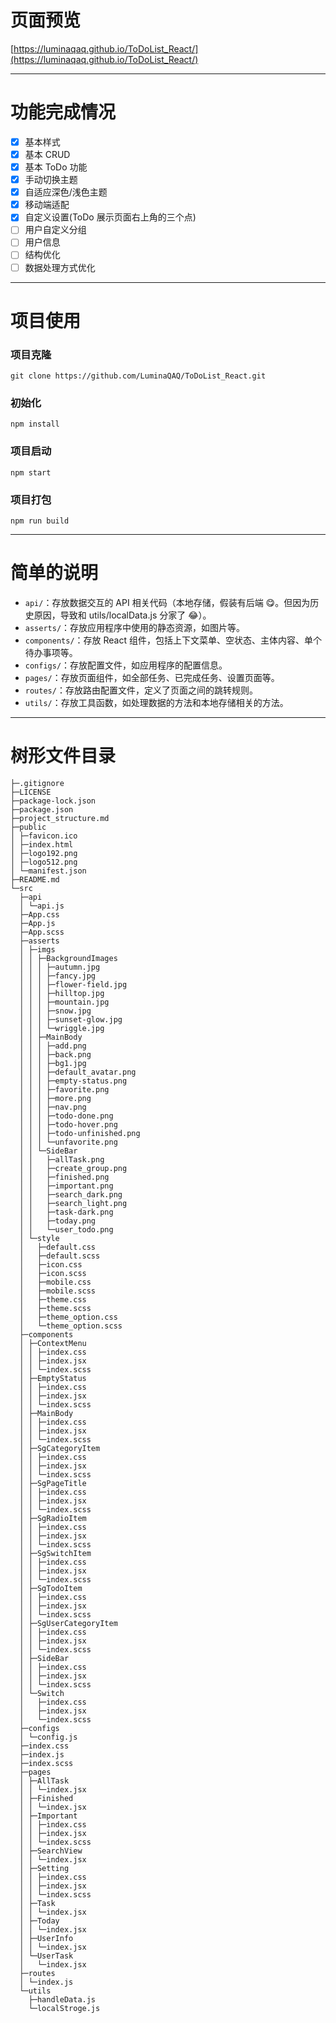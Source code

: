 # 页面预览

[https://luminaqaq.github.io/ToDoList_React/](https://luminaqaq.github.io/ToDoList_React/)

---

# 功能完成情况

- [x] 基本样式
- [x] 基本 CRUD
- [x] 基本 ToDo 功能
- [x] 手动切换主题
- [x] 自适应深色/浅色主题
- [x] 移动端适配
- [x] 自定义设置(ToDo 展示页面右上角的三个点)
- [ ] 用户自定义分组
- [ ] 用户信息
- [ ] 结构优化
- [ ] 数据处理方式优化

---

# 项目使用

### 项目克隆

`git clone https://github.com/LuminaQAQ/ToDoList_React.git`

### 初始化

`npm install`

### 项目启动

`npm start`

### 项目打包

`npm run build`

---

# 简单的说明

* `api/`：存放数据交互的 API 相关代码（本地存储，假装有后端 😋。但因为历史原因，导致和 utils/localData.js 分家了 😂）。
* `asserts/`：存放应用程序中使用的静态资源，如图片等。
* `components/`：存放 React 组件，包括上下文菜单、空状态、主体内容、单个待办事项等。
* `configs/`：存放配置文件，如应用程序的配置信息。
* `pages/`：存放页面组件，如全部任务、已完成任务、设置页面等。
* `routes/`：存放路由配置文件，定义了页面之间的跳转规则。
* `utils/`：存放工具函数，如处理数据的方法和本地存储相关的方法。

---

# 树形文件目录

```plaintext
├─.gitignore
├─LICENSE
├─package-lock.json
├─package.json
├─project_structure.md
├─public
│ ├─favicon.ico
│ ├─index.html
│ ├─logo192.png
│ ├─logo512.png
│ └─manifest.json
├─README.md
└─src
  ├─api
  │ └─api.js
  ├─App.css
  ├─App.js
  ├─App.scss
  ├─asserts
  │ ├─imgs
  │ │ ├─BackgroundImages
  │ │ │ ├─autumn.jpg
  │ │ │ ├─fancy.jpg
  │ │ │ ├─flower-field.jpg
  │ │ │ ├─hilltop.jpg
  │ │ │ ├─mountain.jpg
  │ │ │ ├─snow.jpg
  │ │ │ ├─sunset-glow.jpg
  │ │ │ └─wriggle.jpg
  │ │ ├─MainBody
  │ │ │ ├─add.png
  │ │ │ ├─back.png
  │ │ │ ├─bg1.jpg
  │ │ │ ├─default_avatar.png
  │ │ │ ├─empty-status.png
  │ │ │ ├─favorite.png
  │ │ │ ├─more.png
  │ │ │ ├─nav.png
  │ │ │ ├─todo-done.png
  │ │ │ ├─todo-hover.png
  │ │ │ ├─todo-unfinished.png
  │ │ │ └─unfavorite.png
  │ │ └─SideBar
  │ │   ├─allTask.png
  │ │   ├─create_group.png
  │ │   ├─finished.png
  │ │   ├─important.png
  │ │   ├─search_dark.png
  │ │   ├─search_light.png
  │ │   ├─task-dark.png
  │ │   ├─today.png
  │ │   └─user_todo.png
  │ └─style
  │   ├─default.css
  │   ├─default.scss
  │   ├─icon.css
  │   ├─icon.scss
  │   ├─mobile.css
  │   ├─mobile.scss
  │   ├─theme.css
  │   ├─theme.scss
  │   ├─theme_option.css
  │   └─theme_option.scss
  ├─components
  │ ├─ContextMenu
  │ │ ├─index.css
  │ │ ├─index.jsx
  │ │ └─index.scss
  │ ├─EmptyStatus
  │ │ ├─index.css
  │ │ ├─index.jsx
  │ │ └─index.scss
  │ ├─MainBody
  │ │ ├─index.css
  │ │ ├─index.jsx
  │ │ └─index.scss
  │ ├─SgCategoryItem
  │ │ ├─index.css
  │ │ ├─index.jsx
  │ │ └─index.scss
  │ ├─SgPageTitle
  │ │ ├─index.css
  │ │ ├─index.jsx
  │ │ └─index.scss
  │ ├─SgRadioItem
  │ │ ├─index.css
  │ │ ├─index.jsx
  │ │ └─index.scss
  │ ├─SgSwitchItem
  │ │ ├─index.css
  │ │ ├─index.jsx
  │ │ └─index.scss
  │ ├─SgTodoItem
  │ │ ├─index.css
  │ │ ├─index.jsx
  │ │ └─index.scss
  │ ├─SgUserCategoryItem
  │ │ ├─index.css
  │ │ ├─index.jsx
  │ │ └─index.scss
  │ ├─SideBar
  │ │ ├─index.css
  │ │ ├─index.jsx
  │ │ └─index.scss
  │ └─Switch
  │   ├─index.css
  │   ├─index.jsx
  │   └─index.scss
  ├─configs
  │ └─config.js
  ├─index.css
  ├─index.js
  ├─index.scss
  ├─pages
  │ ├─AllTask
  │ │ └─index.jsx
  │ ├─Finished
  │ │ └─index.jsx
  │ ├─Important
  │ │ ├─index.css
  │ │ ├─index.jsx
  │ │ └─index.scss
  │ ├─SearchView
  │ │ └─index.jsx
  │ ├─Setting
  │ │ ├─index.css
  │ │ ├─index.jsx
  │ │ └─index.scss
  │ ├─Task
  │ │ └─index.jsx
  │ ├─Today
  │ │ └─index.jsx
  │ ├─UserInfo
  │ │ └─index.jsx
  │ └─UserTask
  │   └─index.jsx
  ├─routes
  │ └─index.js
  └─utils
    ├─handleData.js
    └─localStroge.js
```
